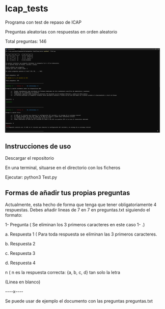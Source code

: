 # Icap_tests
Programa con test de repaso de ICAP

Preguntas aleatorias con respuestas en orden aleatorio

Total preguntas: 146

![Ejemplo programa tests](archivos/ejemplo.png)


## Instrucciones de uso
Descargar el repositorio

En una terminal, situarse en el directorio con los ficheros

Ejecutar: python3 Test.py

## Formas de añadir tus propias preguntas
Actualmente, esta hecho de forma que tenga que tener obligatoriamente 4 respuestas.
Debes añadir lineas de 7 en 7 en preguntas.txt siguiendo el formato:

1- Pregunta               ( Se eliminan los 3 primeros caracteres en este caso 1- .)

a. Respuesta 1            ( Para toda respuesta se eliminan las 3 primeros caracteres.

b. Respuesta 2        

c. Respuesta 3

d. Respuesta 4

n                         ( n es la respuesta correcta: {a, b, c, d} tan solo la letra

(Linea en blanco)

----x----

Se puede usar de ejemplo el documento con las preguntas preguntas.txt



